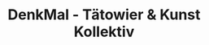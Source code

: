 ---
title: "DenkMal - Tätowier & Kunst Kollektiv"
url: /augsburg/denkmal-taetowier-und-kunst-kollektiv/
shop: Tattoo
---